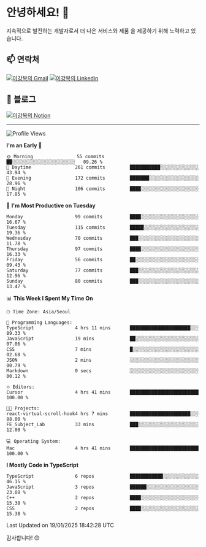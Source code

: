 # 안녕하세요! 👋

지속적으로 발전하는 개발자로서 더 나은 서비스와 제품
을 제공하기 위해 노력하고 있습니다.

## 📫 연락처
[![이강복의 Gmail](https://img.shields.io/badge/Gmail-D14836?style=for-the-badge&logo=gmail&logoColor=white)](mailto:pmmm114@gmail.com)
[![이강복의 Linkedin](https://img.shields.io/badge/LinkedIn-0077B5?style=for-the-badge&logo=linkedin&logoColor=white)](https://www.linkedin.com/in/lkb0297)

## 📝 블로그
[![이강복의 Notion](https://img.shields.io/badge/Notion-000000?style=for-the-badge&logo=notion&logoColor=white)](https://pmmm114.notion.site/)

---
<!--START_SECTION:waka-->
![Profile Views](http://img.shields.io/badge/Profile%20Views-0-blue)

**I'm an Early 🐤** 

```text
🌞 Morning                55 commits          ██░░░░░░░░░░░░░░░░░░░░░░░   09.26 % 
🌆 Daytime                261 commits         ███████████░░░░░░░░░░░░░░   43.94 % 
🌃 Evening                172 commits         ███████░░░░░░░░░░░░░░░░░░   28.96 % 
🌙 Night                  106 commits         ████░░░░░░░░░░░░░░░░░░░░░   17.85 % 
```
📅 **I'm Most Productive on Tuesday** 

```text
Monday                   99 commits          ████░░░░░░░░░░░░░░░░░░░░░   16.67 % 
Tuesday                  115 commits         █████░░░░░░░░░░░░░░░░░░░░   19.36 % 
Wednesday                70 commits          ███░░░░░░░░░░░░░░░░░░░░░░   11.78 % 
Thursday                 97 commits          ████░░░░░░░░░░░░░░░░░░░░░   16.33 % 
Friday                   56 commits          ██░░░░░░░░░░░░░░░░░░░░░░░   09.43 % 
Saturday                 77 commits          ███░░░░░░░░░░░░░░░░░░░░░░   12.96 % 
Sunday                   80 commits          ███░░░░░░░░░░░░░░░░░░░░░░   13.47 % 
```


📊 **This Week I Spent My Time On** 

```text
🕑︎ Time Zone: Asia/Seoul

💬 Programming Languages: 
TypeScript               4 hrs 11 mins       ██████████████████████░░░   89.33 % 
JavaScript               19 mins             ██░░░░░░░░░░░░░░░░░░░░░░░   07.06 % 
CSS                      7 mins              █░░░░░░░░░░░░░░░░░░░░░░░░   02.68 % 
JSON                     2 mins              ░░░░░░░░░░░░░░░░░░░░░░░░░   00.79 % 
Markdown                 0 secs              ░░░░░░░░░░░░░░░░░░░░░░░░░   00.12 % 

🔥 Editors: 
Cursor                   4 hrs 41 mins       █████████████████████████   100.00 % 

🐱‍💻 Projects: 
react-virtual-scroll-hook4 hrs 7 mins        ██████████████████████░░░   88.00 % 
FE_Subject_Lab           33 mins             ███░░░░░░░░░░░░░░░░░░░░░░   12.00 % 

💻 Operating System: 
Mac                      4 hrs 41 mins       █████████████████████████   100.00 % 
```

**I Mostly Code in TypeScript** 

```text
TypeScript               6 repos             ████████████░░░░░░░░░░░░░   46.15 % 
JavaScript               3 repos             ██████░░░░░░░░░░░░░░░░░░░   23.08 % 
C++                      2 repos             ████░░░░░░░░░░░░░░░░░░░░░   15.38 % 
CSS                      2 repos             ████░░░░░░░░░░░░░░░░░░░░░   15.38 % 
```




 Last Updated on 19/01/2025 18:42:28 UTC
<!--END_SECTION:waka-->

감사합니다! 😊
